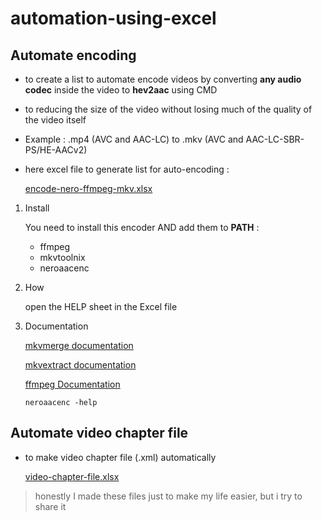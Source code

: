 # automation-using-excel

## Automate encoding

- to create a list to automate encode videos by converting **any audio codec** inside the video to **hev2aac** using CMD
- to reducing the size of the video without losing much of the quality of the video itself
- Example : .mp4 (AVC and AAC-LC) to .mkv (AVC and AAC-LC-SBR-PS/HE-AACv2)
- here excel file to generate list for auto-encoding :

    [encode-nero-ffmpeg-mkv.xlsx](encode-nero-ffmpeg-mkv.xlsx)

1. Install

    You need to install this encoder AND add them to **PATH** :

    - ffmpeg
    - mkvtoolnix
    - neroaacenc

2. How

    open the HELP sheet in the Excel file

3. Documentation

    [mkvmerge documentation](https://mkvtoolnix.download/doc/mkvmerge.html)

    [mkvextract documentation](https://mkvtoolnix.download/doc/mkvextract.html)

    [ffmpeg Documentation](https://ffmpeg.org/ffmpeg.html)

    `neroaacenc -help`

## Automate video chapter file

- to make video chapter file (.xml) automatically

    [video-chapter-file.xlsx](video-chapter-file.xlsx)

> honestly I made these files just to make my life easier, but i try to share it
